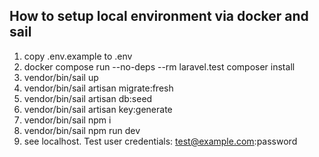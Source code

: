 ## How to setup local environment via docker and sail

1. copy .env.example to .env
2. docker compose run --no-deps --rm laravel.test composer install 
3. vendor/bin/sail up
4. vendor/bin/sail artisan migrate:fresh
5. vendor/bin/sail artisan db:seed
6. vendor/bin/sail artisan key:generate
7. vendor/bin/sail npm i
8. vendor/bin/sail npm run dev
9. see localhost. Test user credentials: test@example.com:password
